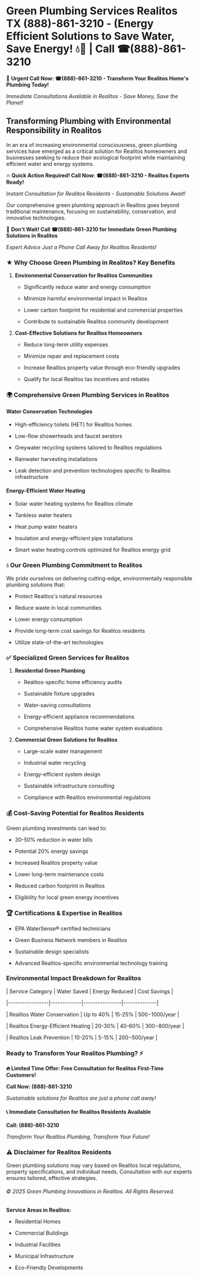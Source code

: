 # Green Plumbing Services Realitos TX (888)-861-3210 - (Energy Efficient Solutions to Save Water, Save Energy! 💧🌿 | Call ☎(888)-861-3210

🚨 **Urgent Call Now: ☎(888)-861-3210 - Transform Your Realitos Home's Plumbing Today!**
*Immediate Consultations Available in Realitos - Save Money, Save the Planet!*

## Transforming Plumbing with Environmental Responsibility in Realitos

In an era of increasing environmental consciousness, green plumbing services have emerged as a critical solution for Realitos homeowners and businesses seeking to reduce their ecological footprint while maintaining efficient water and energy systems. 

🔥 **Quick Action Required! Call Now: ☎(888)-861-3210 - Realitos Experts Ready!**
*Instant Consultation for Realitos Residents - Sustainable Solutions Await!*

Our comprehensive green plumbing approach in Realitos goes beyond traditional maintenance, focusing on sustainability, conservation, and innovative technologies.

🚨 **Don't Wait! Call ☎(888)-861-3210 for Immediate Green Plumbing Solutions in Realitos**
*Expert Advice Just a Phone Call Away for Realitos Residents!*

### ★ Why Choose Green Plumbing in Realitos? Key Benefits

1. **Environmental Conservation for Realitos Communities** 
   - Significantly reduce water and energy consumption
   - Minimize harmful environmental impact in Realitos
   - Lower carbon footprint for residential and commercial properties
   - Contribute to sustainable Realitos community development

2. **Cost-Effective Solutions for Realitos Homeowners** 
   - Reduce long-term utility expenses
   - Minimize repair and replacement costs
   - Increase Realitos property value through eco-friendly upgrades
   - Qualify for local Realitos tax incentives and rebates

### 🌍 Comprehensive Green Plumbing Services in Realitos

#### Water Conservation Technologies
- High-efficiency toilets (HET) for Realitos homes
- Low-flow showerheads and faucet aerators
- Greywater recycling systems tailored to Realitos regulations
- Rainwater harvesting installations
- Leak detection and prevention technologies specific to Realitos infrastructure

#### Energy-Efficient Water Heating
- Solar water heating systems for Realitos climate
- Tankless water heaters
- Heat pump water heaters
- Insulation and energy-efficient pipe installations
- Smart water heating controls optimized for Realitos energy grid

### 💧 Our Green Plumbing Commitment to Realitos

We pride ourselves on delivering cutting-edge, environmentally responsible plumbing solutions that:
- Protect Realitos's natural resources
- Reduce waste in local communities
- Lower energy consumption
- Provide long-term cost savings for Realitos residents
- Utilize state-of-the-art technologies

### ✅ Specialized Green Services for Realitos

1. **Residential Green Plumbing**
   - Realitos-specific home efficiency audits
   - Sustainable fixture upgrades
   - Water-saving consultations
   - Energy-efficient appliance recommendations
   - Comprehensive Realitos home water system evaluations

2. **Commercial Green Solutions for Realitos**
   - Large-scale water management
   - Industrial water recycling
   - Energy-efficient system design
   - Sustainable infrastructure consulting
   - Compliance with Realitos environmental regulations

### 💰 Cost-Saving Potential for Realitos Residents

Green plumbing investments can lead to:
- 30-50% reduction in water bills
- Potential 20% energy savings
- Increased Realitos property value
- Lower long-term maintenance costs
- Reduced carbon footprint in Realitos
- Eligibility for local green energy incentives

### 🏆 Certifications & Expertise in Realitos

- EPA WaterSense® certified technicians
- Green Business Network members in Realitos
- Sustainable design specialists
- Advanced Realitos-specific environmental technology training

### Environmental Impact Breakdown for Realitos

| Service Category | Water Saved | Energy Reduced | Cost Savings |
|-----------------|-------------|----------------|--------------|
| Realitos Water Conservation | Up to 40% | 15-25% | $500-$1000/year |
| Realitos Energy-Efficient Heating | 20-30% | 40-60% | $300-$800/year |
| Realitos Leak Prevention | 10-20% | 5-15% | $200-$500/year |

### Ready to Transform Your Realitos Plumbing? ⚡

**🔥 Limited Time Offer: Free Consultation for Realitos First-Time Customers!**

**Call Now: (888)-861-3210**
*Sustainable solutions for Realitos are just a phone call away!*

#### 📞 Immediate Consultation for Realitos Residents Available

**Call: (888)-861-3210**
*Transform Your Realitos Plumbing, Transform Your Future!*

### ⚠️ Disclaimer for Realitos Residents

Green plumbing solutions may vary based on Realitos local regulations, property specifications, and individual needs. Consultation with our experts ensures tailored, effective strategies.

###### © 2025 Green Plumbing Innovations in Realitos. All Rights Reserved.

**Service Areas in Realitos:** 
- Residential Homes
- Commercial Buildings
- Industrial Facilities
- Municipal Infrastructure
- Eco-Friendly Developments